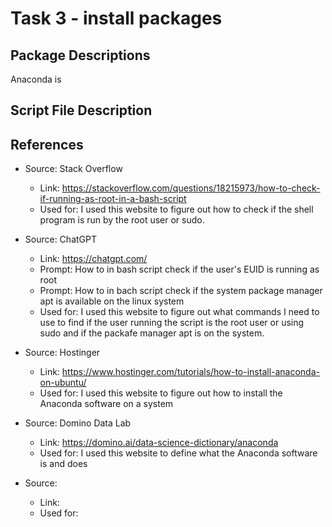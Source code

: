 # Task 3 - install packages
## Package Descriptions
Anaconda is 

## Script File Description


## References
 - Source: Stack Overflow
   - Link: https://stackoverflow.com/questions/18215973/how-to-check-if-running-as-root-in-a-bash-script
   - Used for: I used this website to figure out how to check if the shell program is run by the root user or sudo.

 - Source: ChatGPT
   - Link: https://chatgpt.com/
   - Prompt: How to in bash script check if the user's EUID is running as root
   - Prompt: How to in bach script check if the system package manager apt is available on the linux system
   - Used for: I used this website to figure out what commands I need to use to find if the user running the script is the root user or using sudo and if the packafe manager apt is on the system. 

 - Source: Hostinger
   - Link: https://www.hostinger.com/tutorials/how-to-install-anaconda-on-ubuntu/
   - Used for: I used this website to figure out how to install the Anaconda software on a system

 - Source: Domino Data Lab
   - Link: https://domino.ai/data-science-dictionary/anaconda
   - Used for: I used this website to define what the Anaconda software is and does

 - Source:
   - Link:
   - Used for: 

